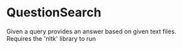 # QuestionSearch
Given a query provides an answer based on given text files. <br />
Requires the 'nltk' library to run
